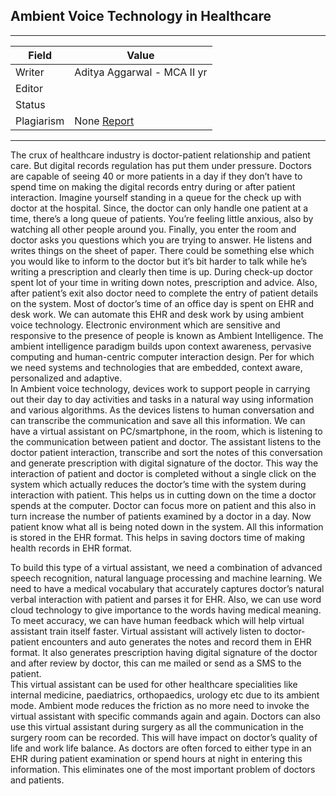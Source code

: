 ## Ambient Voice Technology in Healthcare

---
| Field | Value |
|----|----|
| Writer | Aditya Aggarwal - MCA II yr|
| Editor |  |
| Status |  |
| Plagiarism| None [Report](./plag-reports/plag-ambient-voice-technology.pdf) |


---
The crux of healthcare industry is doctor-patient relationship and patient care. But digital records regulation has put them under pressure. Doctors are capable of seeing 40 or more patients in a day if they don’t have to spend time on making the digital records entry during or after patient interaction. 
Imagine yourself standing in a queue for the check up with doctor at the hospital. Since, the doctor can only handle one patient at a time, there’s a long queue of patients. You’re feeling little anxious, also by watching all other people around you. Finally, you enter the room and doctor asks you questions which you are trying to answer. He listens and writes things on the sheet of paper. There could be something else which you would like to inform to the doctor but it’s bit harder to talk while he’s writing a prescription and clearly then time is up. During check-up doctor spent lot of your time in writing down notes, prescription and advice. Also, after patient’s exit also doctor need to complete the entry of patient details on the system. Most of doctor’s time of an office day is spent on EHR and desk work. We can automate this EHR and desk work by using ambient voice technology. 
Electronic environment which are sensitive and responsive to the presence of people is known as Ambient Intelligence. The ambient intelligence paradigm builds upon context awareness, pervasive computing and human-centric computer interaction design. Per for which we need systems and technologies that are embedded, context aware, personalized and adaptive.   
In Ambient voice technology, devices work to support people in carrying out their day to day activities and tasks in a natural way using information and various algorithms. As the devices listens to human conversation and can transcribe the communication and save all this information. We can have a virtual assistant on PC/smartphone, in the room, which is listening to the communication between patient and doctor. The assistant listens to the doctor patient interaction, transcribe and sort the notes of this conversation and generate prescription with digital signature of the doctor. This way the interaction of patient and doctor is completed without a single click on the system which actually reduces the doctor’s time with the system during interaction with patient. This helps us in cutting down on the time a doctor spends at the computer. Doctor can focus more on patient and this also in turn increase the number of patients examined by a doctor in a day. Now patient know what all is being noted down in the system. All this information is stored in the EHR format. This helps in saving doctors time of making health records in EHR format. 

To build this type of a virtual assistant, we need a combination of advanced speech recognition, natural language processing and machine learning. We need to have a medical vocabulary that accurately captures doctor’s natural verbal interaction with patient and parses it for EHR. Also, we can use word cloud technology to give importance to the words having medical meaning. To meet accuracy, we can have human feedback which will help virtual assistant train itself faster. Virtual assistant will actively listen to doctor-patient encounters and auto generates the notes and record them in EHR format. It also generates prescription having digital signature of the doctor and after review by doctor, this can me mailed or send as a SMS to the patient.  
This virtual assistant can be used for other healthcare specialities like internal medicine, paediatrics, orthopaedics, urology etc due to its ambient mode. Ambient mode reduces the friction as no more need to invoke the virtual assistant with specific commands again and again. Doctors can also use this virtual assistant during surgery as all the communication in the surgery room can be recorded. 
This will have impact on doctor’s quality of life and work life balance. As doctors are often forced to either type in an EHR during patient examination or spend hours at night in entering this information. This eliminates one of the most important problem of doctors and patients.